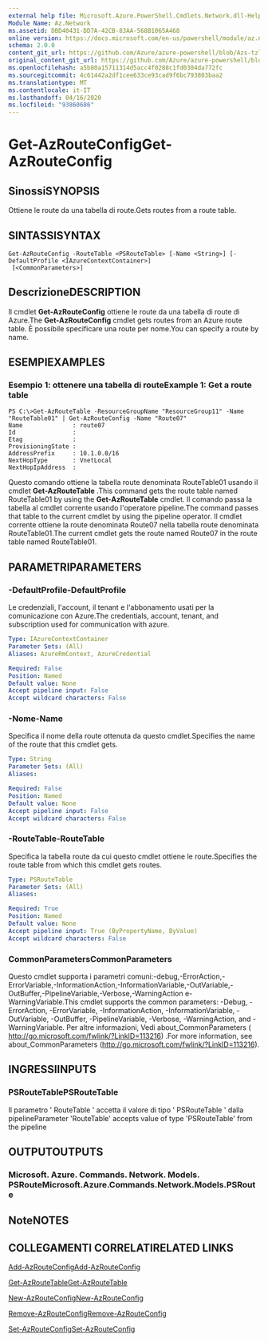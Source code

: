 ```yaml
---
external help file: Microsoft.Azure.PowerShell.Cmdlets.Network.dll-Help.xml
Module Name: Az.Network
ms.assetid: DBD40431-DD7A-42CB-83AA-568B1065A468
online version: https://docs.microsoft.com/en-us/powershell/module/az.network/get-azrouteconfig
schema: 2.0.0
content_git_url: https://github.com/Azure/azure-powershell/blob/Azs-tzl/src/Network/Network/help/Get-AzRouteConfig.md
original_content_git_url: https://github.com/Azure/azure-powershell/blob/Azs-tzl/src/Network/Network/help/Get-AzRouteConfig.md
ms.openlocfilehash: a5b80a15711314d5acc4f0288c1fd0304da772fc
ms.sourcegitcommit: 4c61442a2df1cee633ce93cad9f6bc793803baa2
ms.translationtype: MT
ms.contentlocale: it-IT
ms.lasthandoff: 04/16/2020
ms.locfileid: "93860686"
---
```

# <span data-ttu-id="3dd55-101">Get-AzRouteConfig</span><span class="sxs-lookup"><span data-stu-id="3dd55-101">Get-AzRouteConfig</span></span>

## <span data-ttu-id="3dd55-102">Sinossi</span><span class="sxs-lookup"><span data-stu-id="3dd55-102">SYNOPSIS</span></span>
<span data-ttu-id="3dd55-103">Ottiene le route da una tabella di route.</span><span class="sxs-lookup"><span data-stu-id="3dd55-103">Gets routes from a route table.</span></span>

## <span data-ttu-id="3dd55-104">SINTASSI</span><span class="sxs-lookup"><span data-stu-id="3dd55-104">SYNTAX</span></span>

```
Get-AzRouteConfig -RouteTable <PSRouteTable> [-Name <String>] [-DefaultProfile <IAzureContextContainer>]
 [<CommonParameters>]
```

## <span data-ttu-id="3dd55-105">Descrizione</span><span class="sxs-lookup"><span data-stu-id="3dd55-105">DESCRIPTION</span></span>
<span data-ttu-id="3dd55-106">Il cmdlet **Get-AzRouteConfig** ottiene le route da una tabella di route di Azure.</span><span class="sxs-lookup"><span data-stu-id="3dd55-106">The **Get-AzRouteConfig** cmdlet gets routes from an Azure route table.</span></span>
<span data-ttu-id="3dd55-107">È possibile specificare una route per nome.</span><span class="sxs-lookup"><span data-stu-id="3dd55-107">You can specify a route by name.</span></span>

## <span data-ttu-id="3dd55-108">ESEMPI</span><span class="sxs-lookup"><span data-stu-id="3dd55-108">EXAMPLES</span></span>

### <span data-ttu-id="3dd55-109">Esempio 1: ottenere una tabella di route</span><span class="sxs-lookup"><span data-stu-id="3dd55-109">Example 1: Get a route table</span></span>
```
PS C:\>Get-AzRouteTable -ResourceGroupName "ResourceGroup11" -Name "RouteTable01" | Get-AzRouteConfig -Name "Route07"
Name              : route07
Id                : 
Etag              : 
ProvisioningState : 
AddressPrefix     : 10.1.0.0/16
NextHopType       : VnetLocal
NextHopIpAddress  :
```

<span data-ttu-id="3dd55-110">Questo comando ottiene la tabella route denominata RouteTable01 usando il cmdlet **Get-AzRouteTable** .</span><span class="sxs-lookup"><span data-stu-id="3dd55-110">This command gets the route table named RouteTable01 by using the **Get-AzRouteTable** cmdlet.</span></span>
<span data-ttu-id="3dd55-111">Il comando passa la tabella al cmdlet corrente usando l'operatore pipeline.</span><span class="sxs-lookup"><span data-stu-id="3dd55-111">The command passes that table to the current cmdlet by using the pipeline operator.</span></span>
<span data-ttu-id="3dd55-112">Il cmdlet corrente ottiene la route denominata Route07 nella tabella route denominata RouteTable01.</span><span class="sxs-lookup"><span data-stu-id="3dd55-112">The current cmdlet gets the route named Route07 in the route table named RouteTable01.</span></span>

## <span data-ttu-id="3dd55-113">PARAMETRI</span><span class="sxs-lookup"><span data-stu-id="3dd55-113">PARAMETERS</span></span>

### <span data-ttu-id="3dd55-114">-DefaultProfile</span><span class="sxs-lookup"><span data-stu-id="3dd55-114">-DefaultProfile</span></span>
<span data-ttu-id="3dd55-115">Le credenziali, l'account, il tenant e l'abbonamento usati per la comunicazione con Azure.</span><span class="sxs-lookup"><span data-stu-id="3dd55-115">The credentials, account, tenant, and subscription used for communication with azure.</span></span>

```yaml
Type: IAzureContextContainer
Parameter Sets: (All)
Aliases: AzureRmContext, AzureCredential

Required: False
Position: Named
Default value: None
Accept pipeline input: False
Accept wildcard characters: False
```

### <span data-ttu-id="3dd55-116">-Nome</span><span class="sxs-lookup"><span data-stu-id="3dd55-116">-Name</span></span>
<span data-ttu-id="3dd55-117">Specifica il nome della route ottenuta da questo cmdlet.</span><span class="sxs-lookup"><span data-stu-id="3dd55-117">Specifies the name of the route that this cmdlet gets.</span></span>

```yaml
Type: String
Parameter Sets: (All)
Aliases: 

Required: False
Position: Named
Default value: None
Accept pipeline input: False
Accept wildcard characters: False
```

### <span data-ttu-id="3dd55-118">-RouteTable</span><span class="sxs-lookup"><span data-stu-id="3dd55-118">-RouteTable</span></span>
<span data-ttu-id="3dd55-119">Specifica la tabella route da cui questo cmdlet ottiene le route.</span><span class="sxs-lookup"><span data-stu-id="3dd55-119">Specifies the route table from which this cmdlet gets routes.</span></span>

```yaml
Type: PSRouteTable
Parameter Sets: (All)
Aliases: 

Required: True
Position: Named
Default value: None
Accept pipeline input: True (ByPropertyName, ByValue)
Accept wildcard characters: False
```

### <span data-ttu-id="3dd55-120">CommonParameters</span><span class="sxs-lookup"><span data-stu-id="3dd55-120">CommonParameters</span></span>
<span data-ttu-id="3dd55-121">Questo cmdlet supporta i parametri comuni:-debug,-ErrorAction,-ErrorVariable,-InformationAction,-InformationVariable,-OutVariable,-OutBuffer,-PipelineVariable,-Verbose,-WarningAction e-WarningVariable.</span><span class="sxs-lookup"><span data-stu-id="3dd55-121">This cmdlet supports the common parameters: -Debug, -ErrorAction, -ErrorVariable, -InformationAction, -InformationVariable, -OutVariable, -OutBuffer, -PipelineVariable, -Verbose, -WarningAction, and -WarningVariable.</span></span> <span data-ttu-id="3dd55-122">Per altre informazioni, Vedi about_CommonParameters ( http://go.microsoft.com/fwlink/?LinkID=113216) .</span><span class="sxs-lookup"><span data-stu-id="3dd55-122">For more information, see about_CommonParameters (http://go.microsoft.com/fwlink/?LinkID=113216).</span></span>

## <span data-ttu-id="3dd55-123">INGRESSI</span><span class="sxs-lookup"><span data-stu-id="3dd55-123">INPUTS</span></span>

### <span data-ttu-id="3dd55-124">PSRouteTable</span><span class="sxs-lookup"><span data-stu-id="3dd55-124">PSRouteTable</span></span>
<span data-ttu-id="3dd55-125">Il parametro ' RouteTable ' accetta il valore di tipo ' PSRouteTable ' dalla pipeline</span><span class="sxs-lookup"><span data-stu-id="3dd55-125">Parameter 'RouteTable' accepts value of type 'PSRouteTable' from the pipeline</span></span>

## <span data-ttu-id="3dd55-126">OUTPUT</span><span class="sxs-lookup"><span data-stu-id="3dd55-126">OUTPUTS</span></span>

### <span data-ttu-id="3dd55-127">Microsoft. Azure. Commands. Network. Models. PSRoute</span><span class="sxs-lookup"><span data-stu-id="3dd55-127">Microsoft.Azure.Commands.Network.Models.PSRoute</span></span>

## <span data-ttu-id="3dd55-128">Note</span><span class="sxs-lookup"><span data-stu-id="3dd55-128">NOTES</span></span>

## <span data-ttu-id="3dd55-129">COLLEGAMENTI CORRELATI</span><span class="sxs-lookup"><span data-stu-id="3dd55-129">RELATED LINKS</span></span>

[<span data-ttu-id="3dd55-130">Add-AzRouteConfig</span><span class="sxs-lookup"><span data-stu-id="3dd55-130">Add-AzRouteConfig</span></span>](./Add-AzRouteConfig.md)

[<span data-ttu-id="3dd55-131">Get-AzRouteTable</span><span class="sxs-lookup"><span data-stu-id="3dd55-131">Get-AzRouteTable</span></span>](./Get-AzRouteTable.md)

[<span data-ttu-id="3dd55-132">New-AzRouteConfig</span><span class="sxs-lookup"><span data-stu-id="3dd55-132">New-AzRouteConfig</span></span>](./New-AzRouteConfig.md)

[<span data-ttu-id="3dd55-133">Remove-AzRouteConfig</span><span class="sxs-lookup"><span data-stu-id="3dd55-133">Remove-AzRouteConfig</span></span>](./Remove-AzRouteConfig.md)

[<span data-ttu-id="3dd55-134">Set-AzRouteConfig</span><span class="sxs-lookup"><span data-stu-id="3dd55-134">Set-AzRouteConfig</span></span>](./Set-AzRouteConfig.md)


